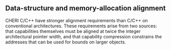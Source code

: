 ## Data-structure and memory-allocation alignment

CHERI C/C++ have stronger alignment requirements than C/C++ on conventional
architectures.
These requirements arise from two sources: that capabilities themselves must
be aligned at twice the integer architectural pointer width, and that
capability compression constrains the addresses that can be used for bounds
on larger objects.

<!--
\amnote{Is is worth mentioning compiler flags to warn on excessive padding?
  In particular, it seems that it is often the case that the ordering of
  struct elements that was devised for 32bit and 64bit architectures does
  not help much to avoid extra padding with capabilities. It more or less
  depends on how much the pointers are scattered in the struct definition.}
-->
